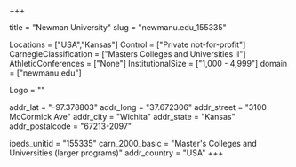 
+++

title = "Newman University"
slug = "newmanu.edu_155335"

Locations = ["USA","Kansas"]
Control = ["Private not-for-profit"]
CarnegieClassification = ["Masters Colleges and Universities II"]
AthleticConferences = ["None"]
InstitutionalSize = ["1,000 - 4,999"]
domain = ["newmanu.edu"]

Logo = ""

addr_lat = "-97.378803"
addr_long = "37.672306"
addr_street = "3100 McCormick Ave"
addr_city = "Wichita"
addr_state = "Kansas"
addr_postalcode = "67213-2097"

ipeds_unitid = "155335"
carn_2000_basic = "Master's Colleges and Universities (larger programs)"
addr_country = "USA"
+++
    
